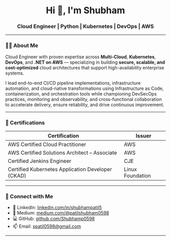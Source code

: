 <h1 align="center">Hi 👋, I'm Shubham</h1>
<h3 align="center">Cloud Engineer | Python | Kubernetes | DevOps | AWS </h3>

---

### 👨‍💻 About Me

Cloud Engineer with proven expertise across **Multi-Cloud**, **Kubernetes**, **DevOps**, and **.NET on AWS** — specializing in building **secure, scalable, and cost-optimized** cloud architectures that support high-availability enterprise systems.

I lead end-to-end CI/CD pipeline implementations, infrastructure automation, and cloud-native transformations using Infrastructure as Code, containerization, and orchestration tools while championing DevSecOps practices, monitoring and observability, and cross-functional collaboration to accelerate delivery, ensure reliability, and drive continuous improvement.

---

### 🏅 Certifications

| Certification                                     | Issuer            |
|--------------------------------------------------|-------------------|
| AWS Certified Cloud Practitioner                 | AWS               |
| AWS Certified Solutions Architect – Associate    | AWS               |
| Certified Jenkins Engineer                       | CJE               |
| Certified Kubernetes Application Developer (CKAD)| Linux Foundation  |

---

### 🔗 Connect with Me

- 💼 LinkedIn: [linkedin.com/in/shubhampatil5](https://www.linkedin.com/in/shubhampatil5)
- 📝 Medium: [medium.com/@patilshubham0598](https://medium.com/@patilshubham0598)
- 💻 GitHub: [github.com/Shubhamp0598](https://github.com/Shubhamp0598)
- 📫 Email: [spatil0598@gmail.com](mailto:spatil0598@gmail.com)

---
